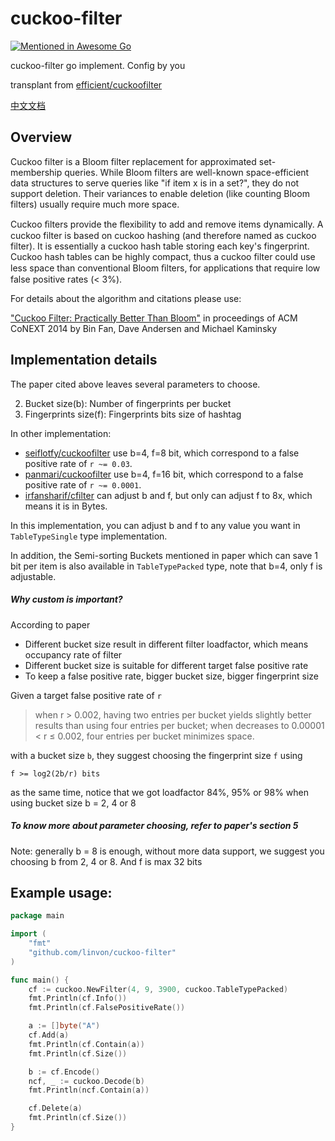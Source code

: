 # cuckoo-filter
[![Mentioned in Awesome Go](https://awesome.re/mentioned-badge.svg)](https://github.com/avelino/awesome-go)  

cuckoo-filter go implement. Config by you

transplant from [efficient/cuckoofilter](https://github.com/efficient/cuckoofilter)

[中文文档](./README_ZH.md)

Overview
--------
Cuckoo filter is a Bloom filter replacement for approximated set-membership queries. While Bloom filters are well-known space-efficient data structures to serve queries like "if item x is in a set?", they do not support deletion. Their variances to enable deletion (like counting Bloom filters) usually require much more space.

Cuckoo ﬁlters provide the ﬂexibility to add and remove items dynamically. A cuckoo filter is based on cuckoo hashing (and therefore named as cuckoo filter).  It is essentially a cuckoo hash table storing each key's fingerprint. Cuckoo hash tables can be highly compact, thus a cuckoo filter could use less space than conventional Bloom ﬁlters, for applications that require low false positive rates (< 3%).

For details about the algorithm and citations please use:

["Cuckoo Filter: Practically Better Than Bloom"](http://www.cs.cmu.edu/~binfan/papers/conext14_cuckoofilter.pdf) in proceedings of ACM CoNEXT 2014 by Bin Fan, Dave Andersen and Michael Kaminsky

## Implementation details

The paper cited above leaves several parameters to choose. 

2. Bucket size(b): Number of fingerprints per bucket
3. Fingerprints size(f): Fingerprints bits size of hashtag

In other implementation:

- [seiflotfy/cuckoofilter](https://github.com/seiflotfy/cuckoofilter) use b=4, f=8 bit, which correspond to a false positive rate of `r ~= 0.03`.
- [panmari/cuckoofilter](https://github.com/panmari/cuckoofilter) use b=4, f=16 bit, which correspond to a false positive rate of `r ~= 0.0001`.
- [irfansharif/cfilter](https://github.com/irfansharif/cfilter) can adjust b and f, but only can adjust f to 8x, which means it is in Bytes.

In this implementation, you can adjust b and f to any value you want in `TableTypeSingle` type implementation.

In addition, the Semi-sorting Buckets mentioned in paper which can save 1 bit per item is also available in `TableTypePacked` type,
note that b=4, only f is adjustable.

##### Why custom is important?

According to paper

- Different  bucket size result in different filter loadfactor, which means occupancy rate of filter 
- Different bucket size is suitable for different target false positive rate
- To keep a false positive rate, bigger bucket size, bigger fingerprint size

 Given a target false positive rate of `r` 

> when  r > 0.002, having two entries per bucket yields slightly better results than using four entries per bucket; when decreases to 0.00001 < r ≤ 0.002, four entries per bucket minimizes space.

with a bucket size `b`, they suggest choosing the fingerprint size `f` using

    f >= log2(2b/r) bits

as the same time, notice that we got loadfactor 84%, 95% or 98% when using bucket size b = 2, 4 or 8

##### To know more about parameter choosing, refer to paper's section 5

Note: generally b = 8 is enough, without more data support, we suggest you choosing b from 2, 4 or 8. And f is max 32 bits

## Example usage:

``` go
package main

import (
	"fmt"
	"github.com/linvon/cuckoo-filter"
)

func main() {
	cf := cuckoo.NewFilter(4, 9, 3900, cuckoo.TableTypePacked)
	fmt.Println(cf.Info())
	fmt.Println(cf.FalsePositiveRate())

	a := []byte("A")
	cf.Add(a)
	fmt.Println(cf.Contain(a))
	fmt.Println(cf.Size())

	b := cf.Encode()
	ncf, _ := cuckoo.Decode(b)
	fmt.Println(ncf.Contain(a))

	cf.Delete(a)
	fmt.Println(cf.Size())
}
```

